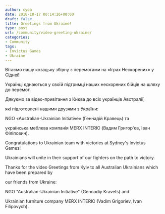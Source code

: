 ```yaml
---
author: cyoa
date: 2018-10-17 00:14:26+00:00
draft: false
title: Greetings from Ukraine!
type: post
url: /community/video-greeting-ukraine/
categories:
- Community
tags:
- Invictus Games
- Ukraine
---
```


Вітаємо нашу козацьку збірну з перемогами на «Іграх Нескорених» у Сіднеї!




Українці єднаються у своїй підтримці наших нескорених бійців на шляху до перемог.




Дякуємо за відео-привітання з Києва до всіх українців Австралії,




які підготовлені нашими друзями з України:




NGO «Аustralian-Ukrainian Initiative» (Геннадій Кравець) та




українська меблева компанія MERX INTERIO (Вадим Григор'єв, Іван Філіпович).




Congratulations to Ukrainian team with victories at Sydney's Invictus Games!




Ukrainians will unite in their support of our fighters on the path to victory.




Thanks for the video Greetings from Kyiv to all Australian Ukrainians which have been prepared by




our friends from Ukraine:




NGO "Australian-Ukrainian Initiative" (Gennadiy Kravets) and




Ukrainian furniture company MERX INTERIO (Vadim Grigoriev, Ivan Filipovych).













